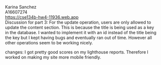 Karina Sanchez  
A16607274  
https://cse134b-hw4-11936.web.app  
Discussion for part 3: For the update operation, users are only allowed to update the content section. This is because the title is being used as a key in the database. I wanted to implement it with an id instead of the title being the key but I kept having bugs and eventually ran out of time. However all other operations seem to be working nicely. 

changes: I got pretty good scores on my lighthouse reports. Therefore I worked on making my site more mobile friendly.